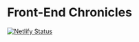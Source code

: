 # Front-End Chronicles

[![Netlify Status](https://api.netlify.com/api/v1/badges/8b9dc728-3e47-4bac-8444-0cb8cb017d82/deploy-status)](https://app.netlify.com/sites/front-end-chronicles/deploys)
